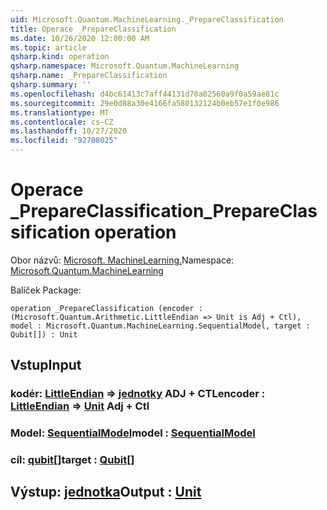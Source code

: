 ```yaml
---
uid: Microsoft.Quantum.MachineLearning._PrepareClassification
title: Operace _PrepareClassification
ms.date: 10/26/2020 12:00:00 AM
ms.topic: article
qsharp.kind: operation
qsharp.namespace: Microsoft.Quantum.MachineLearning
qsharp.name: _PrepareClassification
qsharp.summary: ''
ms.openlocfilehash: d4bc61413c7aff44131d70a02560a9f0a59ae81c
ms.sourcegitcommit: 29e0d88a30e4166fa580132124b0eb57e1f0e986
ms.translationtype: MT
ms.contentlocale: cs-CZ
ms.lasthandoff: 10/27/2020
ms.locfileid: "92708025"
---
```

# <a name="_prepareclassification-operation"></a><span data-ttu-id="59096-102">Operace _PrepareClassification</span><span class="sxs-lookup"><span data-stu-id="59096-102">_PrepareClassification operation</span></span>

<span data-ttu-id="59096-103">Obor názvů: [Microsoft. MachineLearning.](xref:Microsoft.Quantum.MachineLearning)</span><span class="sxs-lookup"><span data-stu-id="59096-103">Namespace: [Microsoft.Quantum.MachineLearning](xref:Microsoft.Quantum.MachineLearning)</span></span>

<span data-ttu-id="59096-104">Balíček [](https://nuget.org/packages/)</span><span class="sxs-lookup"><span data-stu-id="59096-104">Package: [](https://nuget.org/packages/)</span></span>




```qsharp
operation _PrepareClassification (encoder : (Microsoft.Quantum.Arithmetic.LittleEndian => Unit is Adj + Ctl), model : Microsoft.Quantum.MachineLearning.SequentialModel, target : Qubit[]) : Unit
```


## <a name="input"></a><span data-ttu-id="59096-105">Vstup</span><span class="sxs-lookup"><span data-stu-id="59096-105">Input</span></span>

### <a name="encoder--littleendian--unit-adj--ctl"></a><span data-ttu-id="59096-106">kodér: [LittleEndian](xref:Microsoft.Quantum.Arithmetic.LittleEndian) => [jednotky](xref:microsoft.quantum.lang-ref.unit) ADJ + CTL</span><span class="sxs-lookup"><span data-stu-id="59096-106">encoder : [LittleEndian](xref:Microsoft.Quantum.Arithmetic.LittleEndian) => [Unit](xref:microsoft.quantum.lang-ref.unit) Adj + Ctl</span></span>




### <a name="model--sequentialmodel"></a><span data-ttu-id="59096-107">Model: [SequentialModel](xref:Microsoft.Quantum.MachineLearning.SequentialModel)</span><span class="sxs-lookup"><span data-stu-id="59096-107">model : [SequentialModel](xref:Microsoft.Quantum.MachineLearning.SequentialModel)</span></span>




### <a name="target--qubit"></a><span data-ttu-id="59096-108">cíl: [qubit](xref:microsoft.quantum.lang-ref.qubit)[]</span><span class="sxs-lookup"><span data-stu-id="59096-108">target : [Qubit](xref:microsoft.quantum.lang-ref.qubit)[]</span></span>





## <a name="output--unit"></a><span data-ttu-id="59096-109">Výstup: [jednotka](xref:microsoft.quantum.lang-ref.unit)</span><span class="sxs-lookup"><span data-stu-id="59096-109">Output : [Unit](xref:microsoft.quantum.lang-ref.unit)</span></span>

